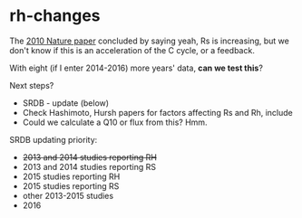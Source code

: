 # rh-changes

The [2010 Nature paper](http://www.nature.com/nature/journal/v464/n7288/full/nature08930.html) concluded by saying yeah, Rs is increasing, but we don't know if this is an acceleration of the C cycle, or a feedback.

With eight (if I enter 2014-2016) more years' data, **can we test this**?

Next steps?
- SRDB - update (below)
- Check Hashimoto, Hursh papers for factors affecting Rs and Rh, include
- Could we calculate a Q10 or flux from this? Hmm.

SRDB updating priority:
- ~~2013 and 2014 studies reporting RH~~
- 2013 and 2014 studies reporting RS
- 2015 studies reporting RH
- 2015 studies reporting RS
- other 2013-2015 studies
- 2016
